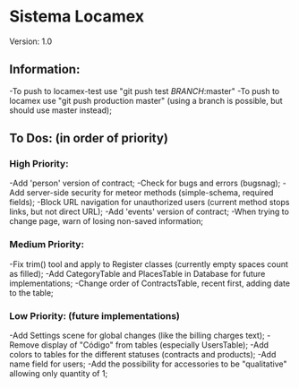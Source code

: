 # Sistema Locamex

Version: 1.0

## Information:

-To push to locamex-test use "git push test _BRANCH_:master"
-To push to locamex use "git push production master" (using a branch is possible, but should use master instead);

## To Dos: (in order of priority)

### High Priority:

-Add 'person' version of contract;
-Check for bugs and errors (bugsnag);
-Add server-side security for meteor methods (simple-schema, required fields);
-Block URL navigation for unauthorized users (current method stops links, but not direct URL);
-Add 'events' version of contract;
-When trying to change page, warn of losing non-saved information;

### Medium Priority:

-Fix trim() tool and apply to Register classes (currently empty spaces count as filled);
-Add CategoryTable and PlacesTable in Database for future implementations;
-Change order of ContractsTable, recent first, adding date to the table;

### Low Priority: (future implementations)

-Add Settings scene for global changes (like the billing charges text);
-Remove display of "Código" from tables (especially UsersTable);
-Add colors to tables for the different statuses (contracts and products);
-Add name field for users;
-Add the possibility for accessories to be "qualitative" allowing only quantity of 1;





